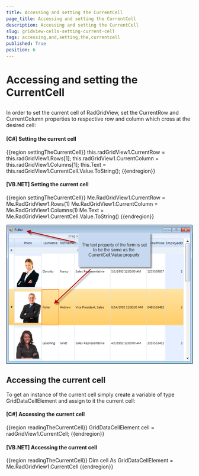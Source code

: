 ```yaml
---
title: Accessing and setting the CurrentCell
page_title: Accessing and setting the CurrentCell
description: Accessing and setting the CurrentCell
slug: gridview-cells-setting-current-cell
tags: accessing,and,setting,the,currentcell
published: True
position: 6
---
```


# Accessing and setting the CurrentCell



## 

In order to set the current cell of RadGridView, set the CurrentRow and CurrentColumn properties to respective row and column which cross at the desired cell:

#### __[C#] Setting the current cell__

{{region settingTheCurrentCell}}
	            this.radGridView1.CurrentRow = this.radGridView1.Rows[1];
	            this.radGridView1.CurrentColumn = this.radGridView1.Columns[1];
	            this.Text = this.radGridView1.CurrentCell.Value.ToString();
	{{endregion}}



#### __[VB.NET] Setting the current cell__

{{region settingTheCurrentCell}}
	        Me.RadGridView1.CurrentRow = Me.RadGridView1.Rows(1)
	        Me.RadGridView1.CurrentColumn = Me.RadGridView1.Columns(1)
	        Me.Text = Me.RadGridView1.CurrentCell.Value.ToString()
	{{endregion}}

![gridview-setting-current-cell 001](images/gridview-setting-current-cell001.png)



## Accessing the current cell

To get an instance of the current cell simply create a variable of type GridDataCellElement and assign to it the current cell:

#### __[C#] Accessing the current cell__

{{region readingTheCurrentCell}}
	            GridDataCellElement cell = radGridView1.CurrentCell;
	{{endregion}}



#### __[VB.NET] Accessing the current cell__

{{region readingTheCurrentCell}}
	        Dim cell As GridDataCellElement = Me.RadGridView1.CurrentCell
	{{endregion}}


